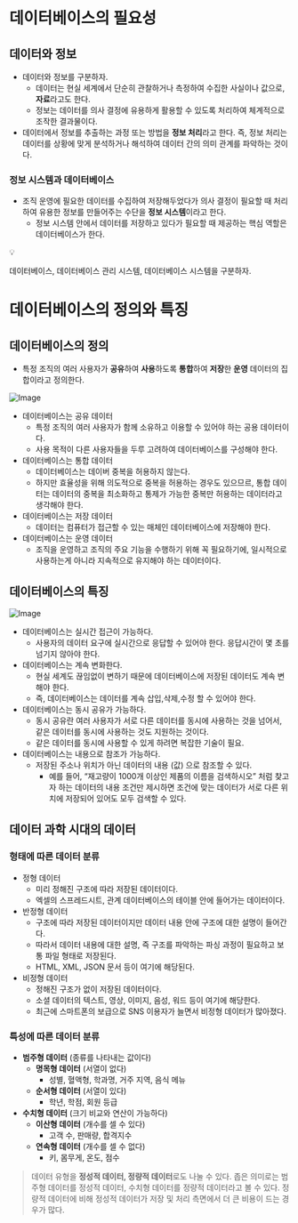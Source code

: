 # 데이터베이스의 필요성

## 데이터와 정보

- 데이터와 정보를 구분하자.
    - 데이터는 현실 세계에서 단순히 관찰하거나 측정하여 수집한 사실이나 값으로, **자료**라고도 한다.
    - 정보는 데이터를 의사 결정에 유용하게 활용할 수 있도록 처리하여 체계적으로 조작한 결과물이다.
- 데이터에서 정보를 추출하는 과정 또는 방법을 **정보 처리**라고 한다. 즉, 정보 처리는 데이터를 상황에 맞게 분석하거나 해석하여 데이터 간의 의미 관계를 파악하는 것이다.

### 정보 시스템과 데이터베이스

- 조직 운영에 필요한 데이터를 수집하여 저장해두었다가 의사 결정이 필요할 때 처리하여 유용한 정보를 만들어주는 수단을 **정보 시스템**이라고 한다.
    - 정보 시스템 안에서 데이터를 저장하고 있다가 필요할 때 제공하는 핵심 역할은 데이터베이스가 한다.

<aside>
💡

데이터베이스, 데이터베이스 관리 시스템, 데이터베이스 시스템을 구분하자.

</aside>

# 데이터베이스의 정의와 특징

## 데이터베이스의 정의

- 특정 조직의 여러 사용자가 **공유**하여 **사용**하도록 **통합**하여 **저장**한 **운영** 데이터의 집합이라고 정의한다.

![Image](https://github.com/user-attachments/assets/3d66ad4f-beb0-4c07-a5b6-ad7625bd9aae)

- 데이터베이스는 공유 데이터
    - 특정 조직의 여러 사용자가 함께 소유하고 이용할 수 있어야 하는 공용 데이터이다.
    - 사용 목적이 다른 사용자들을 두루 고려하여 데이터베이스를 구성해야 한다.
- 데이터베이스는 통합 데이터
    - 데이터베이스는 데이버 중복을 허용하지 않는다.
    - 하지만 효율성을 위해 의도적으로 중복을 허용하는 경우도 있으므르, 통합 데이터는 데이터의 중복을 최소화하고 통제가 가능한 중복만 허용하는 데이터라고 생각해야 한다.
- 데이터베이스는 저장 데이터
    - 데이터는 컴퓨터가 접근할 수 있는 매체인 데이터베이스에 저장해야 한다.
- 데이터베이스는 운영 데이터
    - 조직을 운영하고 조직의 주요 기능을 수행하기 위해 꼭 필요하기에, 일시적으로 사용하는게 아니라 지속적으로 유지해야 하는 데이터이다.

## 데이터베이스의 특징

![Image](https://github.com/user-attachments/assets/0f1df273-cec4-4f90-a244-f4b8f10e29da)

- 데이터베이스는 실시간 접근이 가능하다.
    - 사용자의 데이터 요구에 실시간으로 응답할 수 있어야 한다. 응답시간이 몇 초를 넘기지 않아야 한다.
- 데이터베이스는 계속 변화한다.
    - 현실 세계도 끊임없이 변하기 때문에 데이터베이스에 저장된 데이터도 계속 변해야 한다.
    - 즉, 데이터베이스는 데이터를 계속 삽입,삭제,수정 할 수 있어야 한다.
- 데이터베이스는 동시 공유가 가능하다.
    - 동시 공유란 여러 사용자가 서로 다른 데이터를 동시에 사용하는 것을 넘어서, 같은 데이터를 동시에 사용하는 것도 지원하는 것이다.
    - 같은 데이터를 동시에 사용할 수 있게 하려면 복잡한 기술이 필요.
- 데이터베이스는 내용으로 참조가 가능하다.
    - 저장된 주소나 위치가 아닌 데이터의 내용 (값) 으로 참조할 수 있다.
        - 예를 들어, “재고량이 1000개 이상인 제품의 이름을 검색하시오” 처럼 찾고자 하는 데이터의 내용 조건만 제시하면 조건에 맞는 데이터가 서로 다른 위치에 저장되어 있어도 모두 검색할 수 있다.

## 데이터 과학 시대의 데이터

### 형태에 따른 데이터 분류

- 정형 데이터
    - 미리 정해진 구조에 따라 저장된 데이터이다.
    - 엑셀의 스프레드시트, 관계 데이터베이스의 테이블 안에 들어가는 데이터이다.
- 반정형 데이터
    - 구조에 따라 저장된 데이터이지만 데이터 내용 안에 구조에 대한 설명이 들어간다.
    - 따라서 데이터 내용에 대한 설명, 즉 구조를 파악하는 파싱 과정이 필요하고 보통 파일 형태로 저장된다.
    - HTML, XML, JSON 문서 등이 여기에 해당된다.
- 비정형 데이터
    - 정해진 구조가 없이 저장된 데이터이다.
    - 소셜 데이터의 텍스트, 영상, 이미지, 음성, 워드 등이 여기에 해당한다.
    - 최근에 스마트폰의 보급으로 SNS 이용자가 늘면서 비정형 데이터가 많아졌다.

### 특성에 따른 데이터 분류

- **범주형 데이터** (종류를 나타내는 값이다)
    - **명목형 데이터** (서열이 없다)
        - 성별, 혈액형, 학과명, 거주 지역, 음식 메뉴
    - **순서형 데이터** (서열이 있다)
        - 학년, 학점, 회원 등급
- **수치형 데이터** (크기 비교와 연산이 가능하다)
    - **이산형 데이터** (개수를 셀 수 있다)
        - 고객 수, 판매량, 합격지수
    - **연속형 데이터** (개수를 셀 수 없다)
        - 키, 몸무게, 온도, 점수

> 데이터 유형을 **정성적 데이터, 정량적 데이터**로도 나눌 수 있다. 좁은 의미로는 범주형 데이터를 정성적 데이터, 수치형 데이터를 정량적 데이터라고 볼 수 있다. 정량적 데이터에 비해 정성적 데이터가 저장 및 처리 측면에서 더 큰 비용이 드는 경우가 많다.
>